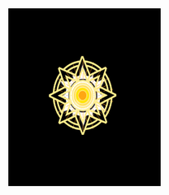 <div align="center" id="madewithlua">
  <img
    src="icon.png"
    width="300",
    height="350"
  />
</div>

